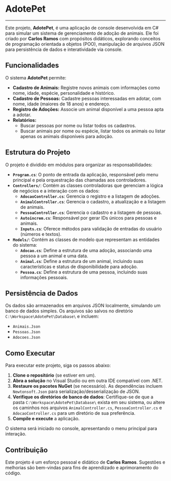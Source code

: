# AdotePet

---

Este projeto, **AdotePet**, é uma aplicação de console desenvolvida em C# para simular um sistema de gerenciamento de adoção de animais. Ele foi criado por **Carlos Ramos** com propósitos didáticos, explorando conceitos de programação orientada a objetos (POO), manipulação de arquivos JSON para persistência de dados e interatividade via console.

## Funcionalidades

O sistema **AdotePet** permite:

* **Cadastro de Animais:** Registre novos animais com informações como nome, idade, espécie, personalidade e histórico.
* **Cadastro de Pessoas:** Cadastre pessoas interessadas em adotar, com nome, idade (maiores de 18 anos) e endereço.
* **Registro de Adoções:** Associe um animal disponível a uma pessoa apta a adotar.
* **Relatórios:**
    * Buscar pessoas por nome ou listar todos os cadastros.
    * Buscar animais por nome ou espécie, listar todos os animais ou listar apenas os animais disponíveis para adoção.

## Estrutura do Projeto

O projeto é dividido em módulos para organizar as responsabilidades:

* **`Program.cs`**: O ponto de entrada da aplicação, responsável pelo menu principal e pela orquestração das chamadas aos controladores.
* **`Controllers/`**: Contém as classes controladoras que gerenciam a lógica de negócios e a interação com os dados:
    * **`AdocaoController.cs`**: Gerencia o registro e a listagem de adoções.
    * **`AnimalController.cs`**: Gerencia o cadastro, a atualização e a listagem de animais.
    * **`PessoaController.cs`**: Gerencia o cadastro e a listagem de pessoas.
    * **`Autoincrem.cs`**: Responsável por gerar IDs únicos para pessoas e animais.
    * **`Inputs.cs`**: Oferece métodos para validação de entradas do usuário (números e textos).
* **`Models/`**: Contém as classes de modelo que representam as entidades do sistema:
    * **`Adocao.cs`**: Define a estrutura de uma adoção, associando uma pessoa a um animal e uma data.
    * **`Animal.cs`**: Define a estrutura de um animal, incluindo suas características e status de disponibilidade para adoção.
    * **`Pessoa.cs`**: Define a estrutura de uma pessoa, incluindo suas informações pessoais.

## Persistência de Dados

Os dados são armazenados em arquivos JSON localmente, simulando um banco de dados simples. Os arquivos são salvos no diretório `C:\Workspace\AdotePet\Database\` e incluem:

* `Animais.Json`
* `Pessoas.Json`
* `Adocoes.Json`

## Como Executar

Para executar este projeto, siga os passos abaixo:

1.  **Clone o repositório** (se estiver em um).
2.  **Abra a solução** no Visual Studio ou em outra IDE compatível com .NET.
3.  **Restaure os pacotes NuGet** (se necessário). As dependências incluem `Newtonsoft.Json` para serialização/desserialização de JSON.
4.  **Verifique os diretórios de banco de dados**: Certifique-se de que a pasta `C:\Workspace\AdotePet\Database\` exista em seu sistema, ou altere os caminhos nos arquivos `AnimalController.cs`, `PessoaController.cs` e `AdocaoController.cs` para um diretório de sua preferência.
5.  **Compile e execute** a aplicação.

O sistema será iniciado no console, apresentando o menu principal para interação.

## Contribuição

Este projeto é um esforço pessoal e didático de **Carlos Ramos**. Sugestões e melhorias são bem-vindas para fins de aprendizado e aprimoramento do código.
